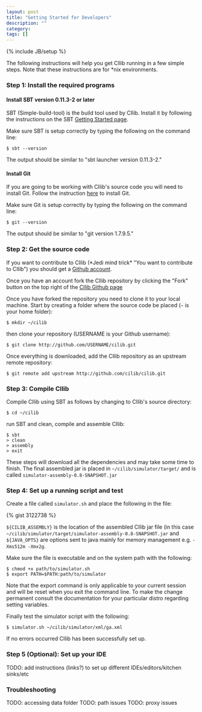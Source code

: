 ```yaml
---
layout: post
title: "Getting Started for Developers"
description: ""
category: 
tags: []
---
```

{% include JB/setup %}

The following instructions will help you get CIlib running in a few simple steps.
Note that these instructions are for *nix environments.

### Step 1: Install the required programs

#### Install SBT version 0.11.3-2 or later

SBT (Simple-build-tool) is the build tool used by CIlib. Install it by
following the instructions on the SBT 
[Getting Started page](https://github.com/harrah/xsbt/wiki/Getting-Started-Setup).

Make sure SBT is setup correctly by typing the following on the command line:

    $ sbt --version

The output should be similar to "sbt launcher version 0.11.3-2."

#### Install Git

If you are going to be working with CIlib's source code you will need to install Git.
Follow the instruction [here](http://git-scm.com/book/en/Getting-Started-Installing-Git)
to install Git.

Make sure Git is setup correctly by typing the following on the command line:

    $ git --version

The output should be similar to "git version 1.7.9.5."


### Step 2: Get the source code

If you want to contribute to CIlib (\*Jedi mind trick\* "You want to contribute to CIlib")
you should get a [Github account](https://github.com/signup/free).

Once you have an account fork the CIlib repository by clicking the "Fork" button
on the top right of the [CIlib Github page](https://github.com/cilib/cilib)

Once you have forked the repository you need to clone it to your local machine.
Start by creating a folder where the source code be placed (`~` is your home folder):

    $ mkdir ~/cilib

then clone your repository (USERNAME is your Github username):

    $ git clone http://github.com/USERNAME/cilib.git

Once everything is downloaded, add the CIlib repository as an upstream remote repository:

    $ git remote add upstream http://github.com/cilib/cilib.git


### Step 3: Compile CIlib

Compile CIlib using SBT as follows by changing to CIlib's source directory:

    $ cd ~/cilib

run SBT and clean, compile and assemble CIlib:

    $ sbt
    > clean
    > assembly
    > exit

These steps will download all the dependencies and may take some time to finish.
The final assembled jar is placed in `~/cilib/simulator/target/` and is called 
`simulator-assembly-0.8-SNAPSHOT.jar`


### Step 4: Set up a running script and test

Create a file called `simulator.sh` and place the following in the file:

{% gist 3122738 %}

`${CILIB_ASSEMBLY}` is the location of the assembled CIlib jar file (in this case
`~/cilib/simulator/target/simulator-assembly-0.8-SNAPSHOT.jar` and `${JAVA_OPTS}` 
are options sent to java mainly for memory management e.g. `-Xms512m -Xmx2g`.

Make sure the file is executable and on the system path with the following:

    $ chmod +x path/to/simulator.sh
    $ export PATH=$PATH:path/to/simulator

Note that the export command is only applicable to your current session and will
be reset when you exit the command line. To make the change permanent consult the
documentation for your particular distro regarding setting variables.

Finally test the simulator script with the following:

    $ simulator.sh ~/cilib/simulator/xml/ga.xml

If no errors occurred CIlib has been successfully set up.


### Step 5 (Optional): Set up your IDE

TODO: add instructions (links?) to set up different IDEs/editors/kitchen sinks/etc


### Troubleshooting

TODO: accessing data folder
TODO: path issues
TODO: proxy issues

